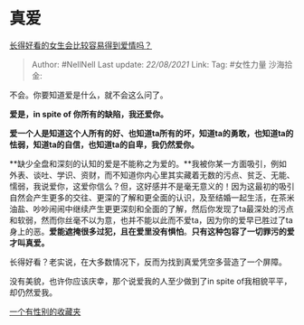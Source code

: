 # 真爱

[长得好看的女生会比较容易得到爱情吗？](https://www.zhihu.com/question/310110976/answer/603361954)

> Author: #NellNell
> Last update: *22/08/2021*
> Link:
> Tag: #女性力量 
> 沙海拾金:

不会。你要知道爱是什么，就不会这么问了。

**爱是，in spite of 你所有的缺陷，我还爱你。**

**爱一个人是知道这个人所有的好、也知道ta所有的坏，知道ta的勇敢，也知道ta的怯弱，知道ta的自信，也知道ta的自卑，我仍然爱你。**

**缺少全盘和深刻的认知的爱是不能称之为爱的。**我被你某一方面吸引，例如外表、谈吐、学识、资财，而不知道你内心里其实藏着无数的污点、贫乏、无能、懦弱，我说爱你，这爱你信么？但，这好感并不是毫无意义的！因为这最初的吸引自然会产生更多的交往、更深的了解和更全面的认识，及至结婚一起生活，在茶米油盐、吵吵闹闹中继续产生更更深刻和全面的了解，然后你发现了ta最深处的污点和软弱，然而你丝毫不以为意，也并不能以此而不爱ta，因为你的爱早已胜过了ta身上的恶。**爱能遮掩很多过犯，且在爱里没有惧怕**。**只有这种包容了一切罪污的爱才叫真爱。**

长得好看？老实说，在大多数情况下，反而为找到真爱凭空多营造了一个屏障。

没有美貌，也许你应该庆幸，那个说爱我的人至少做到了in spite of我相貌平平，却仍然爱我。

[一个有性别的收藏夹](https://www.zhihu.com/collection/326955627)
